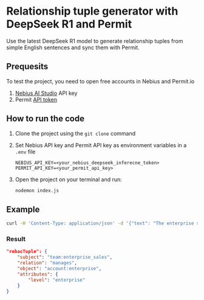 # Relationship tuple generator with DeepSeek R1 and Permit

Use the latest DeepSeek R1 model to generate relationship tuples from simple English sentences and sync them with Permit.

## Prequesits
To test the project, you need to open free accounts in Nebius and Permit.io

1. [Nebius AI Studio](https://docs.nebius.com/studio/inference/quickstart) API key
2. Permit [API token](https://app.permit.io/)

## How to run the code

1. Clone the project using the `git clone` command

2. Set Nebius API key and Permit API key as environment variables in a `.env` file
    ```
    NEBIUS_API_KEY=<your_nebius_deepseek_inferecne_token>
    PERMIT_API_KEY=<your_permit_api_key>
    ```

3. Open the project on your terminal and run:
   ```sh
   nodemon index.js
   ```

## Example

```sh
curl -H 'Content-Type: application/json' -d '{"text": "The enterprise sales team manages all enterprise-level accounts."}' -X POST http://localhost:3000/generate-rebac
```

### Result

```json
"rebacTuple": {
    "subject": "team:enterprise_sales",
    "relation": "manages",
    "object": "account:enterprise",
    "attributes": {
        "level": "enterprise"
    }
}
```
